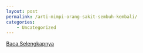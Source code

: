 ```yaml
---
layout: post
permalink: /arti-mimpi-orang-sakit-sembuh-kembali/
categories:
    - Uncategorized
---
```


[Baca Selengkapnya](/04)